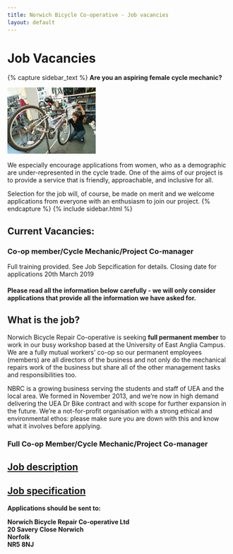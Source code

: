 ```yaml
---
title: Norwich Bicycle Co-operative - Job vacancies
layout: default
---
```


# Job Vacancies

{% capture sidebar_text %} __Are you an aspiring female cycle mechanic?__

<img src="/static/images/IMG_20181024_161900.jpg" width="200" height="150" />

We especially encourage applications from women, who as a demographic are under-represented in the cycle trade. One of the aims of our project is to provide a service that is friendly, approachable, and inclusive for all.

Selection for the job will, of course, be made on merit and we welcome applications from everyone with an enthusiasm to join our project. {% endcapture %} {% include sidebar.html %}

## Current Vacancies:

### Co-op member/Cycle Mechanic/Project Co-manager
Full training provided. See Job Sepcification for details.
Closing date for applications 20th March 2019


#### Please read all the information below carefully - we will only consider applications that provide all the information we have asked for.

## What is the job?
Norwich Bicycle Repair Co-operative is seeking __full permanent member__ to work in our busy workshop based at the University of East Anglia Campus. We are a fully mutual workers’ co-op so our permanent employees (members) are all directors of the business and not only do the mechanical repairs work of the business but share all of the other management tasks and responsibilities too. 

NBRC is a growing business serving the students and staff of UEA and the local area. We formed in November 2013, and we’re now in high demand delivering the UEA Dr Bike contract and with scope for further expansion in the future. We’re a not-for-profit organisation with a strong ethical and environmental ethos: please make sure you are down with this and know what it involves before applying.

### Full Co-op Member/Cycle Mechanic/Project Co-manager

## [Job description](/jobs/Job_description_and_overview_2019.pdf)

## [Job specification](/jobs/Job_specification_2017.pdf)

__Applications should be sent to:__

__Norwich Bicycle Repair Co-operative Ltd  
20 Savery Close
Norwich  
Norfolk  
NR5 8NJ__

